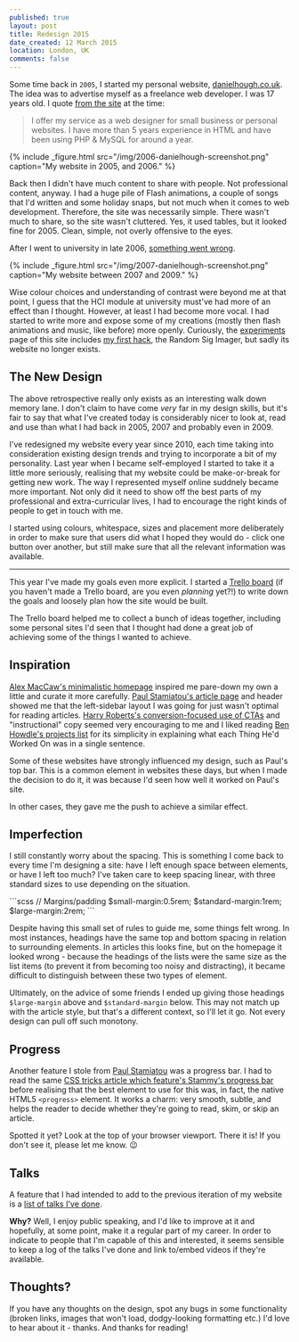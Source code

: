 ```yaml
---
published: true
layout: post
title: Redesign 2015
date_created: 12 March 2015
location: London, UK
comments: false
---
```


Some time back in `2005`, I started my personal website, [danielhough.co.uk](http://danielhough.co.uk). The idea was to advertise myself as a freelance web developer. I was 17 years old. I quote [from the site](http://web.archive.org/web/20060505042750/http://www.danielhough.co.uk/index.php?c=services) at the time:

> I offer my service as a web designer for small business or personal websites. I have more than 5 years experience in HTML and have been using PHP & MySQL for around a year.

{% include _figure.html src="/img/2006-danielhough-screenshot.png" caption="My website in 2005, and 2006." %}

Back then I didn't have much content to share with people. Not professional content, anyway. I had a huge pile of Flash animations, a couple of songs that I'd written and some holiday snaps, but not much when it comes to web development. Therefore, the site was necessarily simple. There wasn't much to share, so the site wasn't cluttered. Yes, it used tables, but it looked fine for 2005. Clean, simple, not overly offensive to the eyes.

After I went to university in late 2006, [something went wrong](http://web.archive.org/web/20070205105801/http://www.danielhough.co.uk/).

{% include _figure.html src="/img/2007-danielhough-screenshot.png" caption="My website between 2007 and 2009." %}

Wise colour choices and understanding of contrast were beyond me at that point, I guess that the HCI module at university must've had more of an effect than I thought. However, at least I had become more vocal. I had started to write more and expose some of my creations (mostly then flash animations and music, like before) more openly. Curiously, the [experiments](http://web.archive.org/web/20070205105349/http://www.danielhough.co.uk/index.php?c=experiments) page of this site includes [my first hack](/blog/my-first-hack), the Random Sig Imager, but sadly its website no longer exists.

## The New Design

The above retrospective really only exists as an interesting walk down memory lane. I don't claim to have come *very* far in my design skills, but it's fair to say that what I've created today is considerably nicer to look at, read and use than what I had back in 2005, 2007 and probably even in 2009.

I've redesigned my website every year since 2010, each time taking into consideration existing design trends and trying to incorporate a bit of my personality. Last year when I became self-employed I started to take it a little more seriously, realising that my website could be make-or-break for getting new work. The way I represented myself online suddnely became more important. Not only did it need to show off the best parts of my professional and extra-curricular lives, I had to encourage the right kinds of people to get in touch with me.

I started using colours, whitespace, sizes and placement more deliberately in order to make sure that users did what I hoped they would do - click one button over another, but still make sure that all the relevant information was available.

---

This year I've made my goals even more explicit. I started a [Trello board](https://trello.com/b/4jXXVO1f/danhough-com-redesign) (if you haven't made a Trello board, are you even *planning* yet?!) to write down the goals and loosely plan how the site would be built.

The Trello board helped me to collect a bunch of ideas together, including some personal sites I'd seen that I thought had done a great job of achieving some of the things I wanted to achieve.

## Inspiration

[Alex MacCaw's minimalistic homepage](http://alexmaccaw.com/) inspired me pare-down my own a little and curate it more carefully. [Paul Stamiatou's article page](http://paulstamatiou.com/traveling-and-photography-part-1/) and header showed me that the left-sidebar layout I was going for just wasn't optimal for reading articles. [Harry Roberts's conversion-focused use of CTAs](http://csswizardry.com/work/) and "instructional" copy seemed very encouraging to me and I liked reading [Ben Howdle's projects list](http://benhowdle.im/) for its simplicity in explaining what each Thing He'd Worked On was in a single sentence.

Some of these websites have strongly influenced my design, such as Paul's top bar. This is a common element in websites these days, but when I made the decision to do it, it was because I'd seen how well it worked on Paul's site.

In other cases, they gave me the push to achieve a similar effect.

## Imperfection

I still constantly worry about the spacing. This is something I come back to every time I'm designing a site: have I left enough space between elements, or have I left too much? I've taken care to keep spacing linear, with three standard sizes to use depending on the situation.

<aside markdown="1">
```scss
// Margins/padding
$small-margin:0.5rem;
$standard-margin:1rem;
$large-margin:2rem;
```
</aside>

Despite having this small set of rules to guide me, some things felt wrong. In most instances, headings have the same top and bottom spacing in relation to surrounding elements. In articles this looks fine, but on the homepage it looked wrong - because the headings of the lists were the same size as the list items (to prevent it from becoming too noisy and distracting), it became difficult to distinguish between these two types of element.

Ultimately, on the advice of some friends I ended up giving those headings `$large-margin` above and `$standard-margin` below. This may not match up with the article style, but that's a different context, so I'll let it go. Not every design can pull off such monotony.

## Progress

Another feature I stole from [Paul Stamiatou](http://paulstamatiou.com/) was a progress bar. I had to read the same [CSS tricks article which feature's Stammy's progress bar](https://css-tricks.com/reading-position-indicator/) before realising that the best element to use for this was, in fact, the native HTML5 `<progress>` element. It works a charm: very smooth, subtle, and helps the reader to decide whether they're going to read, skim, or skip an article.

Spotted it yet? Look at the top of your browser viewport. There it is! If you don't see it, please let me know. :wink:

## Talks

A feature that I had intended to add to the previous iteration of my website is a [list of talks I've done](/speaking).

**Why?** Well, I enjoy public speaking, and I'd like to improve at it and hopefully, at some point, make it a regular part of my career. In order to indicate to people that I'm capable of this and interested, it seems sensible to keep a log of the talks I've done and link to/embed videos if they're available.

## Thoughts?

If you have any thoughts on the design, spot any bugs in some functionality (broken links, images that won't load, dodgy-looking formatting etc.) I'd love to hear about it - thanks. And thanks for reading!
